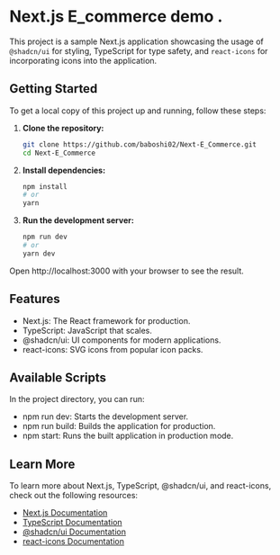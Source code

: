 # Next.js E_commerce demo .

This project is a sample Next.js application showcasing the usage of `@shadcn/ui` for styling, TypeScript for type safety, and `react-icons` for incorporating icons into the application.

## Getting Started

To get a local copy of this project up and running, follow these steps:

1. **Clone the repository:**

   ```bash
   git clone https://github.com/baboshi02/Next-E_Commerce.git
   cd Next-E_Commerce
   ```

2. **Install dependencies:**

   ```bash
   npm install
   # or
   yarn
   ```

3. **Run the development server:**

   ```bash
   npm run dev
   # or
   yarn dev
   ```

Open http://localhost:3000 with your browser to see the result.

## Features

- Next.js: The React framework for production.
- TypeScript: JavaScript that scales.
- @shadcn/ui: UI components for modern applications.
- react-icons: SVG icons from popular icon packs.

## Available Scripts

In the project directory, you can run:

- npm run dev: Starts the development server.
- npm run build: Builds the application for production.
- npm start: Runs the built application in production mode.

## Learn More

To learn more about Next.js, TypeScript, @shadcn/ui, and react-icons, check out the following resources:

- [Next.js Documentation ](https://nextjs.org/docs)
- [TypeScript Documentation ](https://www.typescriptlang.org/docs/)
- [@shadcn/ui Documentation ](https://shadcn-ui.com/docs)
- [react-icons Documentation ](https://react-icons.github.io/react-icons/)
